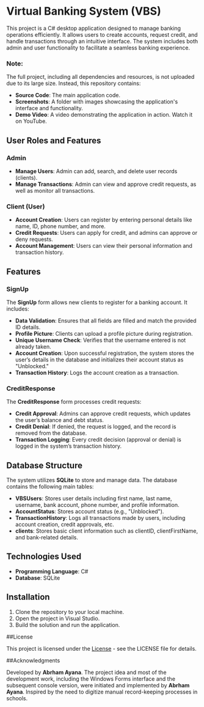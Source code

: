 # Virtual Banking System (VBS)

This project is a C# desktop application designed to manage banking operations efficiently. It allows users to create accounts, request credit, and handle transactions through an intuitive interface. The system includes both admin and user functionality to facilitate a seamless banking experience.

### Note:
The full project, including all dependencies and resources, is not uploaded due to its large size. Instead, this repository contains:
- **Source Code**: The main application code.
- **Screenshots**: A folder with images showcasing the application's interface and functionality.
- **Demo Video**: A video demonstrating the application in action. Watch it on YouTube.

## User Roles and Features

### Admin
- **Manage Users**: Admin can add, search, and delete user records (clients).
- **Manage Transactions**: Admin can view and approve credit requests, as well as monitor all transactions.

### Client (User)
- **Account Creation**: Users can register by entering personal details like name, ID, phone number, and more.
- **Credit Requests**: Users can apply for credit, and admins can approve or deny requests.
- **Account Management**: Users can view their personal information and transaction history.

## Features

### **SignUp**
The **SignUp** form allows new clients to register for a banking account. It includes:
- **Data Validation**: Ensures that all fields are filled and match the provided ID details.
- **Profile Picture**: Clients can upload a profile picture during registration.
- **Unique Username Check**: Verifies that the username entered is not already taken.
- **Account Creation**: Upon successful registration, the system stores the user’s details in the database and initializes their account status as "Unblocked."
- **Transaction History**: Logs the account creation as a transaction.

### **CreditResponse**
The **CreditResponse** form processes credit requests:
- **Credit Approval**: Admins can approve credit requests, which updates the user’s balance and debt status.
- **Credit Denial**: If denied, the request is logged, and the record is removed from the database.
- **Transaction Logging**: Every credit decision (approval or denial) is logged in the system’s transaction history.

## Database Structure
The system utilizes **SQLite** to store and manage data. The database contains the following main tables:
- **VBSUsers**: Stores user details including first name, last name, username, bank account, phone number, and profile information.
- **AccountStatus**: Stores account status (e.g., "Unblocked").
- **TransactionHistory**: Logs all transactions made by users, including account creation, credit approvals, etc.
- **clients**: Stores basic client information such as clientID, clientFirstName, and bank-related details.

## Technologies Used
- **Programming Language**: C#
- **Database**: SQLite

## Installation

1. Clone the repository to your local machine.
2. Open the project in Visual Studio.
3. Build the solution and run the application.

##License

This project is licensed under the [License](LICENSE) - see the LICENSE file for details.

##Acknowledgments

Developed by **Abrham Ayana**. The project idea and most of the development work, including the Windows Forms interface and the subsequent console version, were initiated and implemented by **Abrham Ayana**.
Inspired by the need to digitize manual record-keeping processes in schools.

